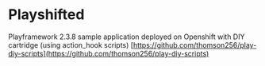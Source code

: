 # Playshifted

Playframework 2.3.8 sample application deployed on Openshift with DIY cartridge (using action_hook scripts)
[https://github.com/thomson256/play-diy-scripts](https://github.com/thomson256/play-diy-scripts)
